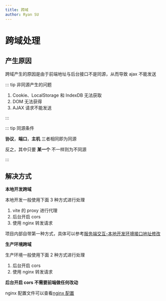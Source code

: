 ```yaml
---
title: 跨域
author: Ryan SU
---
```


# 跨域处理

## 产生原因

跨域产生的原因是由于前端地址与后台接口不是同源，从而导致 ajax 不能发送

::: tip 非同源产生的问题

1. Cookie、LocalStorage 和 IndexDB 无法获取
2. DOM 无法获得
3. AJAX 请求不能发送

:::

::: tip 同源条件

**协议**，**端口**，**主机** 三者相同即为同源

反之，其中只要 **某一个** 不一样则为不同源

:::

## 解决方式

**本地开发跨域**

本地开发一般使用下面 3 种方式进行处理

1. vite 的 proxy 进行代理
2. 后台开启 cors
3. 使用 nginx 转发请求

项目内部自带第一种方式，具体可以参考[服务端交互-本地开发环境接口地址修改](../guide/mock.md#配置)

**生产环境跨域**

生产环境一般使用下面 2 种方式进行处理

1. 后台开启 cors
2. 使用 nginx 转发请求

**后台开启 cors 不需要前端做任何改动**

nginx 配置文件可以查看[nginx 配置](../guide/deploy.md#使用-nginx-处理跨域)
